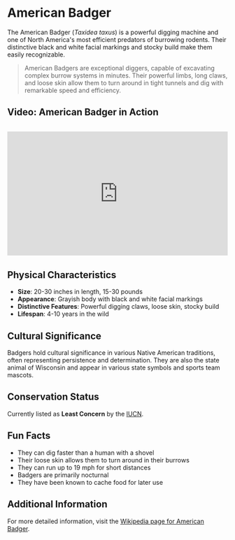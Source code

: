 # American Badger

The American Badger (*Taxidea taxus*) is a powerful digging machine and one of North America's most efficient predators of burrowing rodents. Their distinctive black and white facial markings and stocky build make them easily recognizable.

> American Badgers are exceptional diggers, capable of excavating complex burrow systems in minutes. Their powerful limbs, long claws, and loose skin allow them to turn around in tight tunnels and dig with remarkable speed and efficiency.

## Video: American Badger in Action
<div class="video-container" style="position: relative; padding-bottom: 56.25%; height: 0; overflow: hidden; max-width: 100%; margin: 2rem 0;">
    <iframe style="position: absolute; top: 0; left: 0; width: 100%; height: 100%;" 
            src="https://www.youtube.com/embed/GibcHk0ue8g" 
            title="American Badger in Action" 
            frameborder="0" 
            allow="accelerometer; autoplay; clipboard-write; encrypted-media; gyroscope; picture-in-picture" 
            allowfullscreen>
    </iframe>
</div>

## Physical Characteristics

- **Size**: 20-30 inches in length, 15-30 pounds
- **Appearance**: Grayish body with black and white facial markings
- **Distinctive Features**: Powerful digging claws, loose skin, stocky build
- **Lifespan**: 4-10 years in the wild

## Cultural Significance
Badgers hold cultural significance in various Native American traditions, often representing persistence and determination. They are also the state animal of Wisconsin and appear in various state symbols and sports team mascots.

## Conservation Status
Currently listed as **Least Concern** by the [IUCN](https://www.iucnredlist.org/species/41663/45215421).

## Fun Facts
- They can dig faster than a human with a shovel
- Their loose skin allows them to turn around in their burrows
- They can run up to 19 mph for short distances
- Badgers are primarily nocturnal
- They have been known to cache food for later use

## Additional Information
For more detailed information, visit the [Wikipedia page for American Badger](https://en.wikipedia.org/wiki/American_badger). 